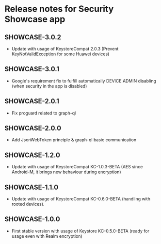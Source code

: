 # Release notes for Security Showcase app


## SHOWCASE-3.0.2
* Update with usage of KeystoreCompat 2.0.3 (Prevent KeyNotValidException for some Huawei devices)

## SHOWCASE-3.0.1
* Google's requirement fix to fulfill automatically DEVICE ADMIN disabling (when security in the app is disabled)

## SHOWCASE-2.0.1
* Fix proguard related to graph-ql

## SHOWCASE-2.0.0
* Add JsonWebToken principle & graph-ql basic communication

## SHOWCASE-1.2.0
* Update with usage of KeystoreCompat KC-1.0.3-BETA (AES since Android-M, it brings new behaviour during encryption)

## SHOWCASE-1.1.0
* Update with usage of KeystoreCompat KC-0.6.0-BETA (handling with rooted devices).

## SHOWCASE-1.0.0
 * First stable version with usage of Keystore KC-0.5.0-BETA (ready for usage even with Realm encryption)
